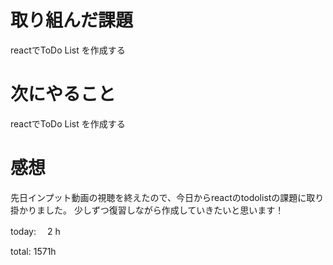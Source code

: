 # 取り組んだ課題
reactでToDo List を作成する

# 次にやること
reactでToDo List を作成する

# 感想
先日インプット動画の視聴を終えたので、今日からreactのtodolistの課題に取り掛かりました。
少しずつ復習しながら作成していきたいと思います！

today: 　2 h

total: 1571h

